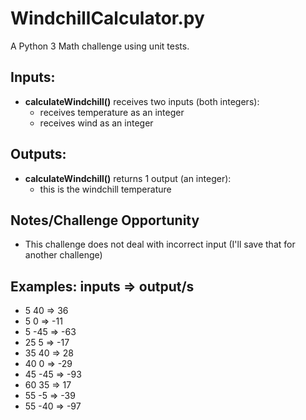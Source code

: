 # WindchillCalculator.py
A Python 3 Math challenge using unit tests.

**Inputs:**
----------
* **calculateWindchill()** receives two inputs (both integers):
  * receives temperature as an integer
  * receives wind as an integer

**Outputs:**
------------
* **calculateWindchill()** returns 1 output (an integer):
    * this is the windchill temperature

**Notes/Challenge Opportunity**
-------------
* This challenge does not deal with incorrect input (I'll save that for another challenge)

**Examples:**
inputs => output/s
--------------------------------
* 5 40 => 36
* 5 0 => -11
* 5 -45 => -63
* 25 5 => -17
* 35 40 => 28
* 40 0 => -29
* 45 -45 => -93
* 60 35 => 17
* 55 -5 => -39
* 55 -40 => -97
